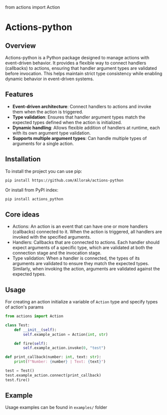 from actions import Action

# Actions-python

## Overview
Actions-python is a Python package designed to manage actions with event-driven behavior. 
It provides a flexible way to connect handlers (callbacks) to actions, ensuring that handler argument types are 
validated before invocation. This helps maintain strict type consistency while enabling dynamic behavior 
in event-driven systems.

## Features
- **Event-driven architecture**: Connect handlers to actions and invoke them when the action is triggered.
- **Type validation**: Ensures that handler argument types match the expected types defined when the action is initialized.
- **Dynamic handling**: Allows flexible addition of handlers at runtime, each with its own argument type validation.
- **Supports multiple argument types**: Can handle multiple types of arguments for a single action.

## Installation

To install the project you can use pip:

```bash
pip install https://github.com/Allorak/actions-python
```

Or install from PyPI index:
```bash
pip install actions_python
```

## Core ideas
- Actions: An action is an event that can have one or more handlers (callbacks) connected to it. 
When the action is triggered, all handlers are invoked with the specified arguments.
- Handlers: Callbacks that are connected to actions. 
Each handler should expect arguments of a specific type, 
which are validated at both the connection stage and the invocation stage.
- Type validation: When a handler is connected, the types of its arguments are validated to ensure they match the
expected types. Similarly, when invoking the action, arguments are validated against the expected types.

## Usage
For creating an action initialize a variable of `Action` type and specify types of action's params
```python
from actions import Action

class Test:
    def __init__(self):
        self.example_action = Action(int, str)

    def fire(self):
        self.example_action.invoke(0, "test")

def print_callback(number: int, text: str):
    print(f"Number: {number} | Text: {text}")

test = Test()
test.example_action.connect(print_callback)
test.fire()
```

## Example
Usage examples can be found in `examples/` folder